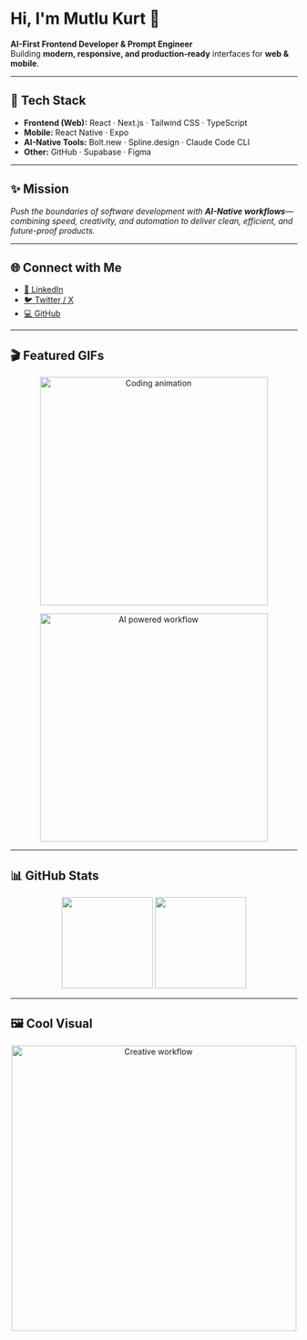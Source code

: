 # Hi, I'm Mutlu Kurt 👋  

**AI-First Frontend Developer & Prompt Engineer**  
Building **modern, responsive, and production-ready** interfaces for **web & mobile**.  

---

## 🚀 Tech Stack  

- **Frontend (Web):** React · Next.js · Tailwind CSS · TypeScript  
- **Mobile:** React Native · Expo  
- **AI-Native Tools:** Bolt.new · Spline.design · Claude Code CLI  
- **Other:** GitHub · Supabase · Figma  

---

## ✨ Mission  

*Push the boundaries of software development with **AI-Native workflows**—combining speed, creativity, and automation to deliver clean, efficient, and future-proof products.*  

---

## 🌐 Connect with Me  

- [💼 LinkedIn](https://www.linkedin.com/in/mutlukurt)  
- [🐦 Twitter / X](https://twitter.com/mutlukurtio)  
- [💻 GitHub](https://github.com/mutlukurt)  

---

## 🎬 Featured GIFs  

<p align="center">
  <img src="https://media.giphy.com/media/OumCa12QC9CIvBe2c1/giphy.gif" width="400" alt="Coding animation"/>
</p>

<p align="center">
  <img src="https://media.giphy.com/media/v1.Y2lkPTc5MGI3NjExYTR2Z2kzM3B4OGVkNjM5YnloZGVwZ2M5bTdld3B6dzE3ZnNtdm03OCZlcD12MV9naWZzX3NlYXJjaCZjdD1n/26xBukhPeaK6q2d0s/giphy.gif" width="400" alt="AI powered workflow"/>
</p>

---

## 📊 GitHub Stats  

<p align="center">
  <img src="https://github-readme-stats.vercel.app/api?username=mutlukurt&show_icons=true&theme=radical" height="160"/>
  <img src="https://github-readme-stats.vercel.app/api/top-langs/?username=mutlukurt&layout=compact&theme=radical" height="160"/>
</p>

---

## 🖼️ Cool Visual  

<p align="center">
  <img src="https://media.giphy.com/media/3o7abldj0b3rxrZUxW/giphy.gif" width="500" alt="Creative workflow"/>
</p>
